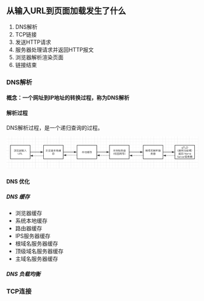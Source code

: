 ## 从输入URL到页面加载发生了什么

1. DNS解析
2. TCP链接
3. 发送HTTP请求
4. 服务器处理请求并返回HTTP报文
5. 浏览器解析渲染页面
6. 链接结束

### DNS解析

#### 概念：一个网址到IP地址的转换过程，称为DNS解析
#### 解析过程
DNS解析过程，是一个递归查询的过程。

![img.png](img.png)

#### DNS 优化

##### DNS 缓存
- 浏览器缓存
- 系统本地缓存
- 路由器缓存
- IPS服务器缓存
- 根域名服务器缓存
- 顶级域名服务器缓存
- 主域名服务器缓存

##### DNS 负载均衡

### TCP连接

